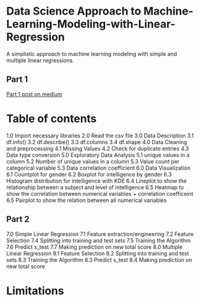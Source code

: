 # Data Science Approach to Machine-Learning-Modeling-with-Linear-Regression
A simplistic approach to machine learning modeling with simple and multiple linear regressions.


## Part 1
[Part 1 post on medium](https://tiamiyu.medium.com/simplistic-approach-to-machine-learning-modeling-in-data-science-part-1-f2a97987d0f0)
# Table of contents
1.0 Import necessary libraries
2.0 Read the csv file
3.0 Data Description
3.1 df.info()
3.2 df.describe()
3.3 df.columns
3.4 df.shape
4.0 Data Cleaning and preprocessing
4.1 Missing Values
4.2 Check for duplicate entries
4.3 Data type conversion
5.0 Exploratory Data Analysis
5.1 unique values in a column
5.2 Number of unique values in a column
5.3 Value count per categorical variable
5.3 Data correlation coefficient
6.0 Data Visualization
6.1 Countplot for gender
6.2 Boxplot for intelligence by gender
6.3 Histogram distribution for intelligence with KDE
6.4 Lineplot to show the relationship between a subject and level of intelligence
6.5 Heatmap to show the correlation between numerical variables + correlation coefficeint
6.5 Pairplot to show the relation between all numerical variables

## Part 2
7.0 Simple Linear Regression
7.1 Feature extraction/engineering
7.2 Feature Selection
7.4 Splitting into training and test sets
7.5 Training the Algorithm
7.6 Predict x_test
7.7 Making prediction on new total score
8.0 Multiple Linear Regression
8.1 Feature Selection
8.2 Splitting into training and test sets
8.3 Training the Algorithm
8.3 Predict x_test
8.4 Making prediction on new total score
# Limitations
